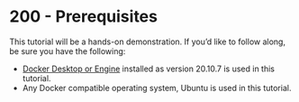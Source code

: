 # 200 - Prerequisites

This tutorial will be a hands-on demonstration. If you’d like to follow along, be sure you have the following:

- [Docker Desktop or Engine](https://docs.docker.com/engine/install/) installed as version 20.10.7 is used in this tutorial.
- Any Docker compatible operating system, Ubuntu is used in this tutorial.
